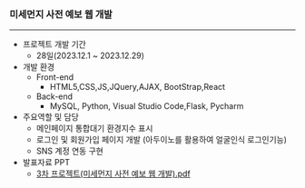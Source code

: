 ### 미세먼지 사전 예보 웹 개발
---
* 프로젝트 개발 기간
  * 28일(2023.12.1 ~ 2023.12.29)
* 개발 환경
  * Front-end
    * HTML5,CSS,JS,JQuery,AJAX, BootStrap,React
  * Back-end
    * MySQL, Python, Visual Studio Code,Flask, Pycharm
* 주요역할 및 담당
   * 메인페이지 통합대기 환경지수 표시
   * 로그인 및 회원가입 페이지 개발 (아두이노를 활용하여 얼굴인식 로그인기능)
   * SNS 계정 연동 구현
* 발표자료 PPT
    * [3차 프로젝트(미세먼지 사전 예보 웹 개발).pdf](https://github.com/Rangyi2/finedust_project/files/15438848/3.pdf)
